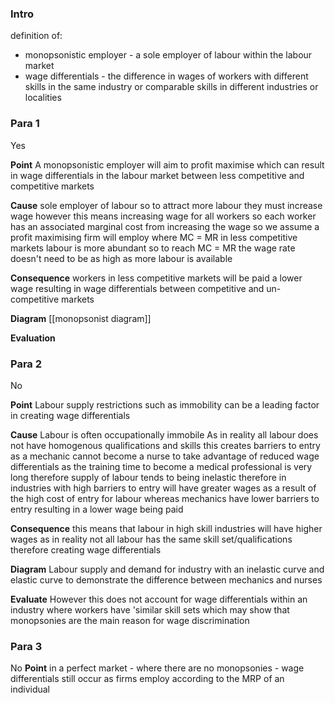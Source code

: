 ### Intro
definition of:
- monopsonistic employer - a sole employer of labour within the labour market
- wage differentials - the difference in wages of workers with different skills in the same industry or comparable skills in different industries or localities

### Para 1
Yes

**Point**
A monopsonistic employer will aim to profit maximise which can result in wage differentials in the labour market between less competitive and competitive markets

**Cause**
sole employer of labour
so to attract more labour they must increase wage
however this means increasing wage for all workers
so each worker has an associated marginal cost from increasing the wage 
so we assume a profit maximising firm will employ where MC = MR
in less competitive markets labour is more abundant
so to reach MC = MR the wage rate doesn't need to be as high as more labour is available

**Consequence**
workers in less competitive markets will be paid a lower wage
resulting in wage differentials between competitive and un-competitive markets

**Diagram**
[[monopsonist diagram]]

**Evaluation**

### Para 2
No

**Point**
Labour supply restrictions such as immobility can be a leading factor in creating wage differentials

**Cause**
Labour is often occupationally immobile
As in reality all labour does not have homogenous qualifications and skills
this creates barriers to entry as a mechanic cannot become a nurse to take advantage of reduced wage differentials as the training time to become a medical professional is very long
therefore supply of labour tends to being inelastic
therefore in industries with high barriers to entry will have greater wages as a result of the high cost of entry for labour
whereas mechanics have lower barriers to entry resulting in a lower wage being paid

**Consequence**
this means that labour in high skill industries will have higher wages
as in reality not all labour has the same skill set/qualifications
therefore creating wage differentials

**Diagram**
Labour supply and demand for industry with an inelastic curve and elastic curve to demonstrate the difference between mechanics and nurses

**Evaluate**
However this does not account for wage differentials within an industry where workers have 'similar skill sets which may show that monopsonies are the main reason for wage discrimination

### Para 3
No
**Point**
in a perfect market - where there are no monopsonies - wage differentials still occur as firms employ according to the MRP of an individual